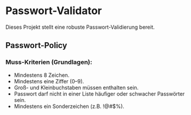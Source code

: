 # Passwort-Validator

Dieses Projekt stellt eine robuste Passwort-Validierung bereit.

## Passwort-Policy

### Muss-Kriterien (Grundlagen):
- Mindestens 8 Zeichen.
- Mindestens eine Ziffer (0–9).
- Groß- und Kleinbuchstaben müssen enthalten sein.
- Passwort darf nicht in einer Liste häufiger oder schwacher Passwörter sein.
- Mindestens ein Sonderzeichen (z.B. !@#$%).
